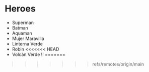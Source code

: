 # Heroes

* Superman
* Batman
* Aquaman
* Mujer Maravilla
* Linterna Verde
* Robin
<<<<<<< HEAD
* Volcán Verde !!
=======

>>>>>>> refs/remotes/origin/main
